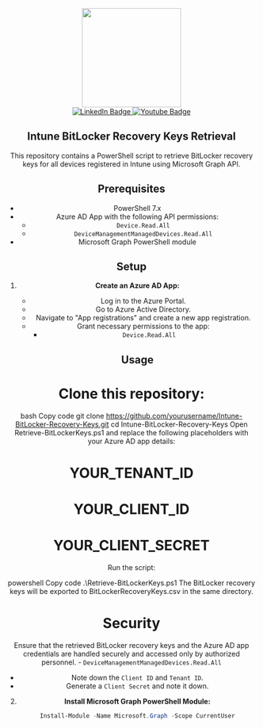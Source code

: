 <div id="header" align="center">
  <img src="https://media.giphy.com/media/OF0yOAufcWLfi/giphy.gif?cid=ecf05e47o7i2m6n7cfpruz5v1n9j7i4bnxbhmr1zgrxajiqt&ep=v1_gifs_search&rid=giphy.gif&ct=g" width="200"/>
  <div id="badges">
    <a href="https://www.linkedin.com/in/ali-koc-168462174/">
      <img src="https://img.shields.io/badge/LinkedIn-blue?style=for-the-badge&logo=linkedin&logoColor=white" alt="LinkedIn Badge"/>
    </a>
    <a href="https://www.youtube.com/@Microsoft365alikoc">
      <img src="https://img.shields.io/badge/YouTube-red?style=for-the-badge&logo=youtube&logoColor=white" alt="Youtube Badge"/>
    </a>

## Intune BitLocker Recovery Keys Retrieval

This repository contains a PowerShell script to retrieve BitLocker recovery keys for all devices registered in Intune using Microsoft Graph API.

## Prerequisites

- PowerShell 7.x
- Azure AD App with the following API permissions:
  - `Device.Read.All`
  - `DeviceManagementManagedDevices.Read.All`
- Microsoft Graph PowerShell module

## Setup

1. **Create an Azure AD App:**
   - Log in to the Azure Portal.
   - Go to Azure Active Directory.
   - Navigate to "App registrations" and create a new app registration.
   - Grant necessary permissions to the app:
     - `Device.Read.All`
    
   ## Usage
# Clone this repository:

bash
Copy code
git clone https://github.com/yourusername/Intune-BitLocker-Recovery-Keys.git
cd Intune-BitLocker-Recovery-Keys
Open Retrieve-BitLockerKeys.ps1 and replace the following placeholders with your Azure AD app details:

# YOUR_TENANT_ID
# YOUR_CLIENT_ID
# YOUR_CLIENT_SECRET
Run the script:

powershell
Copy code
.\Retrieve-BitLockerKeys.ps1
The BitLocker recovery keys will be exported to BitLockerRecoveryKeys.csv in the same directory.

# Security
Ensure that the retrieved BitLocker recovery keys and the Azure AD app credentials are handled securely and accessed only by authorized personnel.
     - `DeviceManagementManagedDevices.Read.All`
   - Note down the `Client ID` and `Tenant ID`.
   - Generate a `Client Secret` and note it down.

2. **Install Microsoft Graph PowerShell Module:**
   ```powershell
   Install-Module -Name Microsoft.Graph -Scope CurrentUser
